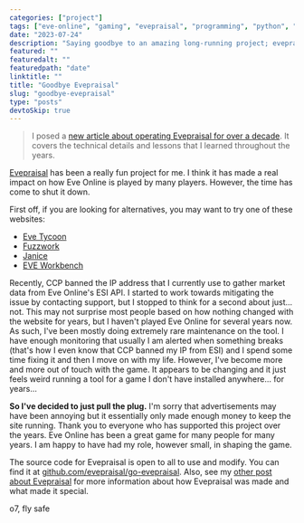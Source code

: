 ```yaml
---
categories: ["project"]
tags: ["eve-online", "gaming", "evepraisal", "programming", "python", "golang", "postgresql"]
date: "2023-07-24"
description: "Saying goodbye to an amazing long-running project; evepraisal price checking utility for the MMORPG game Eve Online"
featured: ""
featuredalt: ""
featuredpath: "date"
linktitle: ""
title: "Goodbye Evepraisal"
slug: "goodbye-evepraisal"
type: "posts"
devtoSkip: true
---
```


> I posed a [new article about operating Evepraisal for over a decade](/posts/lessons-from-a-decades-long-project/). It covers the technical details and lessons that I learned throughout the years.

[Evepraisal](/posts/evepraisal.com/) has been a really fun project for me. I think it has made a real impact on how Eve Online is played by many players. However, the time has come to shut it down.

First off, if you are looking for alternatives, you may want to try one of these websites:

- [Eve Tycoon](https://evetycoon.com/appraisal)
- [Fuzzwork](https://market.fuzzwork.co.uk/appraisal/)
- [Janice](https://janice.e-351.com/)
- [EVE Workbench](https://www.eveworkbench.com/tools/appraisal)

Recently, CCP banned the IP address that I currently use to gather market data from Eve Online's ESI API. I started to work towards mitigating the issue by contacting support, but I stopped to think for a second about just... not. This may not surprise most people based on how nothing changed with the website for years, but I haven't played Eve Online for several years now. As such, I've been mostly doing extremely rare maintenance on the tool. I have enough monitoring that usually I am alerted when something breaks (that's how I even know that CCP banned my IP from ESI) and I spend some time fixing it and then I move on with my life. However, I've become more and more out of touch with the game. It appears to be changing and it just feels weird running a tool for a game I don't have installed anywhere... for years...

**So I've decided to just pull the plug.** I'm sorry that advertisements may have been annoying but it essentially only made enough money to keep the site running. Thank you to everyone who has supported this project over the years. Eve Online has been a great game for many people for many years. I am happy to have had my role, however small, in shaping the game.

The source code for Evepraisal is open to all to use and modify. You can find it at [github.com/evepraisal/go-evepraisal](https://github.com/evepraisal/go-evepraisal). Also, see my [other post about Evepraisal](/posts/evepraisal.com/) for more information about how Evepraisal was made and what made it special.

o7, fly safe
